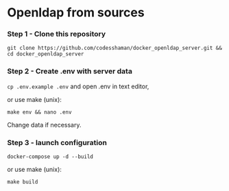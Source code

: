 # Openldap from sources

### Step 1 - Clone this repository

``git clone https://github.com/codesshaman/docker_openldap_server.git && cd docker_openldap_server``

### Step 2 - Create .env with server data

``cp .env.example .env`` and open .env in text editor,

or use make (unix):

``make env && nano .env``

Change data if necessary.

### Step 3 - launch configuration

``docker-compose up -d --build``

or use make (unix):

``make build``

